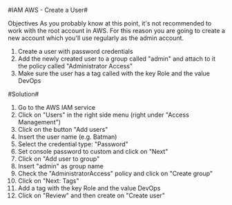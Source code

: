 #IAM AWS - Create a User#


Objectives
As you probably know at this point, it's not recommended to work with the root account in AWS. For this reason you are going to create a new account which you'll use regularly as the admin account.

1. Create a user with password credentials
2. Add the newly created user to a group called "admin" and attach to it the policy called "Administrator Access"
3. Make sure the user has a tag called with the key Role and the value DevOps

#Solution#
1. Go to the AWS IAM service
2. Click on "Users" in the right side menu (right under "Access Management")
3. Click on the button "Add users"
4. Insert the user name (e.g. Batman)
5. Select the credential type: "Password"
6. Set console password to custom and click on "Next"
7. Click on "Add user to group"
8. Insert "admin" as group name
9. Check the "AdministratorAccess" policy and click on "Create group"
10. Click on "Next: Tags"
11. Add a tag with the key Role and the value DevOps
12. Click on "Review" and then create on "Create user"
